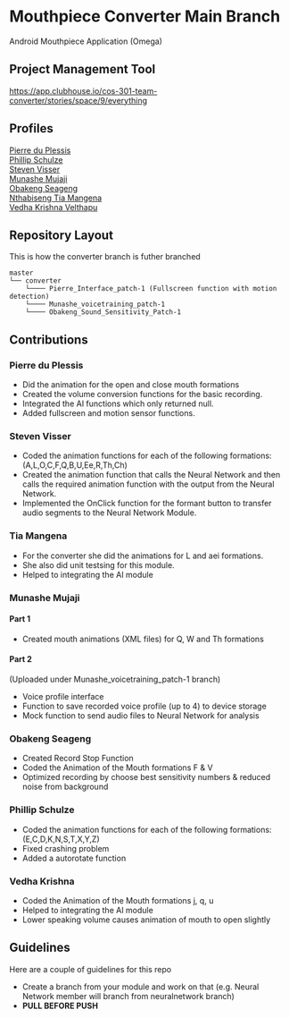 # Mouthpiece Converter Main Branch
Android Mouthpiece Application (Omega)

## Project Management Tool
https://app.clubhouse.io/cos-301-team-converter/stories/space/9/everything

## Profiles
[Pierre du Plessis](https://endlessprogrammer.github.io/pierregduplessis.github.io/)<br/>
[Phillip Schulze](https://phillipstemmlar.github.io)<br/>
[Steven Visser](https://vanillav.github.io/)<br/>
[Munashe Mujaji](https://munasheghub.github.io/)<br/>
[Obakeng Seageng](http://obakengseageng.github.io/)<br/>
[Nthabiseng Tia Mangena](https://tiamangena.github.io/)<br/>
[Vedha Krishna Velthapu](https://vedha286.github.io/)<br/>

## Repository Layout
This is how the converter branch is futher branched
```
master 
└── converter
    └──── Pierre_Interface_patch-1 (Fullscreen function with motion detection)
    └──── Munashe_voicetraining_patch-1
    └──── Obakeng_Sound_Sensitivity_Patch-1
```

## Contributions
### Pierre du Plessis
- Did the animation for the open and close mouth formations
- Created the volume conversion functions for the basic recording.
- Integrated the AI functions which only returned null.
- Added fullscreen and motion sensor functions.

### Steven Visser
- Coded the animation functions for each of the following formations:
	(A,L,O,C,F,Q,B,U,Ee,R,Th,Ch)
- Created the animation function that calls the Neural Network and then 
calls the required animation function with the output from the Neural 
Network.
- Implemented the OnClick function for the formant button to transfer audio
segments to the Neural Network Module.

### Tia Mangena
- For the converter she did the animations for L and aei formations. 
- She also did unit testsing for this module.
- Helped to integrating the AI module

### Munashe Mujaji
#### Part 1
- Created mouth animations (XML files) for Q, W and Th formations

#### Part 2
(Uploaded under Munashe_voicetraining_patch-1 branch)
- Voice profile interface
- Function to save recorded voice profile (up to 4) to device storage
- Mock function to send audio files to Neural Network for analysis

### Obakeng Seageng
- Created Record Stop Function
- Coded the Animation of the Mouth formations F & V 
- Optimized recording by choose best sensitivity numbers & reduced noise from background

### Phillip Schulze
- Coded the animation functions for each of the following formations:
	(E,C,D,K,N,S,T,X,Y,Z)
- Fixed crashing problem
- Added a autorotate function

### Vedha Krishna
- Coded the Animation of the Mouth formations j, q, u 
- Helped to integrating the AI module
- Lower speaking volume causes animation of mouth to open slightly

## Guidelines
Here are a couple of guidelines for this repo
  - Create a branch from your module and work on that (e.g. Neural Network member will branch from neuralnetwork branch)
  - **PULL BEFORE PUSH**
